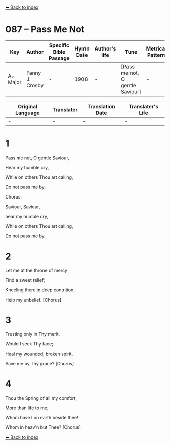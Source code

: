 [⬅️ Back to index](../README.md)

# 087 – Pass Me Not

Key | Author   | Specific Bible Passage     |Hymn Date |Author's life |Tune |Metrical Pattern   |Composer/Source
-- | --------- | ---------------------------|----------|--------------|-----|-------------------|-------------  
A♭ Major |Fanny J. Crosby |- |1908 |- |[Pass me not, O gentle Saviour] |- |W. H. Doane

Original Language | Translater | Translation Date   | Translater's Life  
----------------- | --------- | --------------------|-------------     
\- |- |- |-




# 1

Pass me not, O gentle Saviour,

Hear my humble cry,

While on others Thou art calling,

Do not pass me by.



Chorus:

Saviour, Saviour,

hear my humble cry,

While on others Thou art calling,

Do not pass me by.



# 2

Let me at the throne of mercy

Find a sweet relief;

Kneeling there in deep contrition,

Help my unbelief.  [Chorus]



# 3

Trusting only in Thy merit,

Would I seek Thy face;

Heal my wounded, broken spirit,

Save me by Thy grace?  [Chorus]



# 4

Thou the Spring of all my comfort,

More than life to me;

Whom have I on earth beside thee!

Whom in heav'n but Thee?  [Chorus]

[⬅️ Back to index](../README.md)
